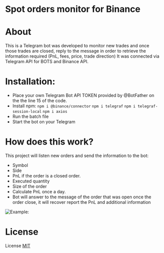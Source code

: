 # Spot orders monitor for Binance
# About
This is a Telegram bot was developed to monitor new trades and once those trades are closed, reply to the message in order to retrieve the information required (PnL, fees, price, trade direction)
It was connected via Telegram API for BOTS and Binance API.
# Installation:
- Place your own Telegram Bot API TOKEN provided by @BotFather on the the line 15 of the code.
- Install npm:
```npm i @binance/connector```
```npm i telegraf```
```npm i telegraf-session-local```
```npm i axios```
- Run the batch file
- Start the bot on your Telegram
# How does this work?
This project will listen new orders and send the information to the bot:
- Symbol
- Side
- PnL if the order is a closed order.
- Executed quantity
- Size of the order
- Calculate PnL once a day.
- Bot will answer to the message of the order that was open once the order close, it will recover report the PnL and additional information

![Example:](https://github.com/cambiosdak/spot-monitor-binance/blob/master/example/image.png)

# License
License [MIT](https://opensource.org/license/mit/)
